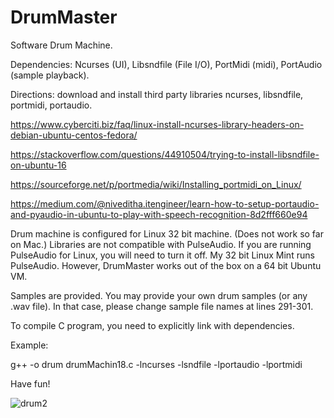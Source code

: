 # DrumMaster
Software Drum Machine.   

Dependencies: Ncurses (UI), Libsndfile (File I/O), PortMidi (midi), PortAudio (sample playback).

Directions: download and install third party libraries ncurses, libsndfile, portmidi, portaudio. 

https://www.cyberciti.biz/faq/linux-install-ncurses-library-headers-on-debian-ubuntu-centos-fedora/

https://stackoverflow.com/questions/44910504/trying-to-install-libsndfile-on-ubuntu-16

https://sourceforge.net/p/portmedia/wiki/Installing_portmidi_on_Linux/

https://medium.com/@niveditha.itengineer/learn-how-to-setup-portaudio-and-pyaudio-in-ubuntu-to-play-with-speech-recognition-8d2fff660e94


Drum machine is configured for Linux 32 bit machine.  (Does not work so far on Mac.) Libraries are not compatible with PulseAudio.  If you are running PulseAudio for Linux, you will need to turn it off.  My 32 bit Linux Mint runs PulseAudio.  However, DrumMaster works out of the box on a 64 bit Ubuntu VM.

Samples are provided.  You may provide your own drum samples (or any .wav file).  In that case, please change sample file names at lines 291-301.

To compile C program, you need to explicitly link with dependencies.

Example: 

g++ -o drum drumMachin18.c -lncurses -lsndfile -lportaudio -lportmidi



Have fun!

![drum2](https://user-images.githubusercontent.com/23005392/55602767-05d42200-571c-11e9-8bac-65053d6fe242.png)
